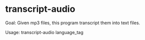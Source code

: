 # transcript-audio
Goal:
  Given mp3 files, this program transcript them into text files.

Usage:
  transcript-audio language_tag
